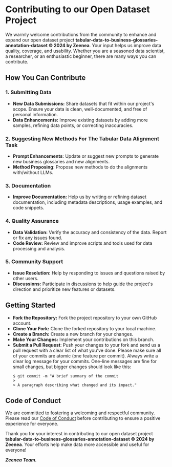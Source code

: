 # Contributing to our Open Dataset Project 

We warmly welcome contributions from the community to enhance and expand our open dataset project **tabular-data-to-business-glossaries-annotation-dataset © 2024 by Zeenea**.
Your input helps us improve data quality, coverage, and usability. 
Whether you are a seasoned data scientist, a researcher, or an enthusiastic beginner, there are many ways you can contribute.


## How You Can Contribute
### 1. Submitting Data
* **New Data Submissions:** Share datasets that fit within our project's scope. Ensure your data is clean, well-documented, and free of personal information.
* **Data Enhancements:** Improve existing datasets by adding more samples, refining data points, or correcting inaccuracies.


### 2. Suggesting New Methods For The Tabular Data Alignment Task
* **Prompt Enhancements**: Update or suggest new prompts to generate new business glossaries and new alignments.
* **Method Proposing**: Propose new methods to do the alignments with/without LLMs.


### 3. Documentation
* **Improve Documentation:** Help us by writing or refining dataset documentation, including metadata descriptions, usage examples, and code snippets.

### 4. Quality Assurance
* **Data Validation:** Verify the accuracy and consistency of the data. Report or fix any issues found.
* **Code Review:** Review and improve scripts and tools used for data processing and analysis.

### 5. Community Support
* **Issue Resolution:** Help by responding to issues and questions raised by other users.
* **Discussions:** Participate in discussions to help guide the project's direction and prioritize new features or datasets.

## Getting Started
* **Fork the Repository:** Fork the project repository to your own GitHub account.
* **Clone Your Fork:** Clone the forked repository to your local machine.
* **Create a Branch:** Create a new branch for your changes. 
* **Make Your Changes:** Implement your contributions on this branch. 
* **Submit a Pull Request**: Push your changes to your fork and send us a pull request with a clear list of what you've done. 
Please make sure all of your commits are atomic (one feature per commit).
Always write a clear log message for your commits. One-line messages are fine for small changes, but bigger changes should look like this:
    ```
    $ git commit -m "A brief summary of the commit
    >
    > A paragraph describing what changed and its impact."
    ```

## Code of Conduct
We are committed to fostering a welcoming and respectful community.
Please read our  [Code of Conduct](CODE_OF_CONDUCT.md) before contributing to ensure a positive experience for everyone.

Thank you for your interest in contributing to our open dataset project **tabular-data-to-business-glossaries-annotation-dataset © 2024 by Zeenea**.
Your efforts help make data more accessible and useful for everyone!

_**Zeenea Team.**_